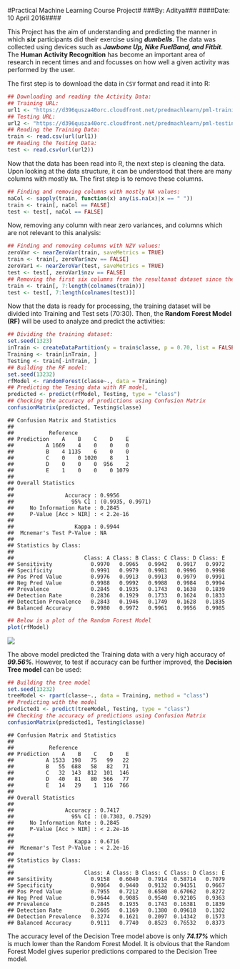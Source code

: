 #Practical Machine Learning Course Project#
###By: Aditya###
####Date: 10 April 2016####



This Project has the aim of understanding and predicting the manner in which ***six*** participants did their exercise using ***dumbells***. The data was collected using devices such as ***Jawbone Up, Nike FuelBand, and Fitbit***. The **Human Activity Recognition** has become an important area of research in recent times and and focusses on how well a given activity was performed by the user.



The first step is to download the  data in `CSV` format and read it into R:

```r
## Downloading and reading the Activity Data:
## Training URL:
url1 <- "https://d396qusza40orc.cloudfront.net/predmachlearn/pml-training.csv"
## Testing URL:
url2 <- "https://d396qusza40orc.cloudfront.net/predmachlearn/pml-testing.csv"
## Reading the Training Data:
train <- read.csv(url(url1))
## Reading the Testing Data:
test <- read.csv(url(url2))
```

Now that the data has been read into R, the next step is cleaning the data. Upon looking at the data structure, it can be understood that there are many columns with mostly `NA`. The first step is to remove these columns. 

```r
## Finding and removing columns with mostly NA values:
naCol <- sapply(train, function(x) any(is.na(x)|x == " "))
train <- train[, naCol == FALSE]
test <- test[, naCol == FALSE]
```

Now, removing any column with near zero variances, and columns which are not relevant to this analysis:

```r
## Finding and removing columns with NZV values:
zeroVar <- nearZeroVar(train, saveMetrics = TRUE)
train <- train[, zeroVar$nzv == FALSE]
zeroVar1 <- nearZeroVar(test, saveMetrics = TRUE)
test <- test[, zeroVar1$nzv == FALSE]
## Removing the first six columns from the resultanat dataset since they are not relevant for preiction:
train <- train[, 7:length(colnames(train))]
test <- test[, 7:length(colnames(test))]
```

Now that the data is ready for processing, the training dataset will be divided into Training and Test sets (70:30). Then, the **Random Forest Model (RF)** will be used to analyze and predict the activities:

```r
## Dividing the training dataset:
set.seed(1323)
inTrain <- createDataPartition(y = train$classe, p = 0.70, list = FALSE)
Training <- train[inTrain, ]
Testing <- train[-inTrain, ]
## Building the RF model:
set.seed(13232)
rfModel <- randomForest(classe~., data = Training)
## Predicting the Tesing data with RF model,
predicted <- predict(rfModel, Testing, type = "class")
## Checking the accuracy of predictions using Confusion Matrix
confusionMatrix(predicted, Testing$classe)
```

```
## Confusion Matrix and Statistics
## 
##           Reference
## Prediction    A    B    C    D    E
##          A 1669    4    0    0    0
##          B    4 1135    6    0    0
##          C    0    0 1020    8    1
##          D    0    0    0  956    2
##          E    1    0    0    0 1079
## 
## Overall Statistics
##                                           
##                Accuracy : 0.9956          
##                  95% CI : (0.9935, 0.9971)
##     No Information Rate : 0.2845          
##     P-Value [Acc > NIR] : < 2.2e-16       
##                                           
##                   Kappa : 0.9944          
##  Mcnemar's Test P-Value : NA              
## 
## Statistics by Class:
## 
##                      Class: A Class: B Class: C Class: D Class: E
## Sensitivity            0.9970   0.9965   0.9942   0.9917   0.9972
## Specificity            0.9991   0.9979   0.9981   0.9996   0.9998
## Pos Pred Value         0.9976   0.9913   0.9913   0.9979   0.9991
## Neg Pred Value         0.9988   0.9992   0.9988   0.9984   0.9994
## Prevalence             0.2845   0.1935   0.1743   0.1638   0.1839
## Detection Rate         0.2836   0.1929   0.1733   0.1624   0.1833
## Detection Prevalence   0.2843   0.1946   0.1749   0.1628   0.1835
## Balanced Accuracy      0.9980   0.9972   0.9961   0.9956   0.9985
```

```r
## Below is a plot of the Random Forest Model
plot(rfModel)
```

![](index_files/figure-html/unnamed-chunk-5-1.png)

The above model predicted the Training data with a very high accuracy of ***99.56%***. However, to test if accuracy can be further improved, the **Decision Tree model** can be used:

```r
## Building the tree model
set.seed(13232)
treeModel <- rpart(classe~., data = Training, method = "class")
## Predicting with the model
predicted1 <- predict(treeModel, Testing, type = "class")
## Checking the accuracy of predictions using Confusion Matrix
confusionMatrix(predicted1, Testing$classe)
```

```
## Confusion Matrix and Statistics
## 
##           Reference
## Prediction    A    B    C    D    E
##          A 1533  198   75   99   22
##          B   55  688   58   82   71
##          C   32  143  812  101  146
##          D   40   81   80  566   77
##          E   14   29    1  116  766
## 
## Overall Statistics
##                                           
##                Accuracy : 0.7417          
##                  95% CI : (0.7303, 0.7529)
##     No Information Rate : 0.2845          
##     P-Value [Acc > NIR] : < 2.2e-16       
##                                           
##                   Kappa : 0.6716          
##  Mcnemar's Test P-Value : < 2.2e-16       
## 
## Statistics by Class:
## 
##                      Class: A Class: B Class: C Class: D Class: E
## Sensitivity            0.9158   0.6040   0.7914  0.58714   0.7079
## Specificity            0.9064   0.9440   0.9132  0.94351   0.9667
## Pos Pred Value         0.7955   0.7212   0.6580  0.67062   0.8272
## Neg Pred Value         0.9644   0.9085   0.9540  0.92105   0.9363
## Prevalence             0.2845   0.1935   0.1743  0.16381   0.1839
## Detection Rate         0.2605   0.1169   0.1380  0.09618   0.1302
## Detection Prevalence   0.3274   0.1621   0.2097  0.14342   0.1573
## Balanced Accuracy      0.9111   0.7740   0.8523  0.76532   0.8373
```

The accuracy level of the Decision Tree model above is only ***74.17%*** which is much lower than the Random Forest Model. It is obvious that the Random Forest Model gives superior predictions compared to the Decision Tree model. 
